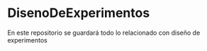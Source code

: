 # DisenoDeExperimentos
En este repositorio se guardará todo lo relacionado con diseño de experimentos
